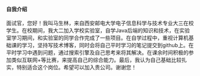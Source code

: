 #### 自我介绍

面试官，您好！我叫马生林，来自西安邮电大学电子信息科学与技术专业大三在校学生。在校期间，我大二加入学校实验室，自学Java后端的知识和技术，在实验室学习期间，和实验室的同学合作完成了一些项目。在自学过程中，重视计算机基础课的学习，坚持写技术博客，同时会将自己平时学习的笔记提交到github上。在平时学习中遇到问题，通过搜索引擎及自己思考来将其解决。在课余时间积极的参加类似互联网+等比赛，来提高自己的综合能力。最后，我认为自己基础比较扎实，特别适合这个岗位。希望可以加入贵公司。谢谢您！


